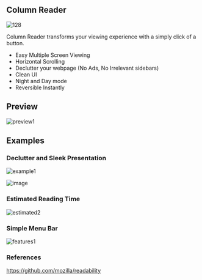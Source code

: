 ## Column Reader
![128](https://user-images.githubusercontent.com/30528763/51434295-79779e80-1c98-11e9-805f-a154d4b5846a.png)

Column Reader transforms your viewing experience with a simply click of a button.
* Easy Multiple Screen Viewing
* Horizontal Scrolling
* Declutter your webpage (No Ads, No Irrelevant sidebars)
* Clean UI
* Night and Day mode
* Reversible Instantly

## Preview
![preview1](https://user-images.githubusercontent.com/30528763/51434352-a8dadb00-1c99-11e9-9ffe-27a8dde95d0c.JPG)


## Examples
### Declutter and Sleek Presentation
![example1](https://user-images.githubusercontent.com/30528763/51434138-1a645a80-1c95-11e9-8713-478a35bfb09b.JPG)

![image](https://user-images.githubusercontent.com/30528763/51434187-b68e6180-1c95-11e9-8777-2a6a27cfcd56.png)

### Estimated Reading Time 
![estimated2](https://user-images.githubusercontent.com/30528763/51434208-4a602d80-1c96-11e9-988b-3aa4ada16199.JPG)

### Simple Menu Bar
![features1](https://user-images.githubusercontent.com/30528763/51434215-8eebc900-1c96-11e9-8d70-0e29a9c1cd47.JPG)



### References
https://github.com/mozilla/readability


